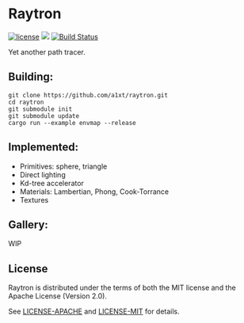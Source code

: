 # Raytron

[![license](https://img.shields.io/badge/license-MIT_or_Apache_2.0-blue.svg)](#license)
[![](https://tokei.rs/b1/github/a1xt/raytron)](#)
[![Build Status](https://travis-ci.org/a1xt/raytron.svg?branch=master)](https://travis-ci.org/a1xt/raytron)

Yet another path tracer.

## Building:
```
git clone https://github.com/a1xt/raytron.git
cd raytron
git submodule init
git submodule update
cargo run --example envmap --release
```

## Implemented:
- Primitives: sphere, triangle
- Direct lighting
- Kd-tree accelerator
- Materials: Lambertian, Phong, Cook-Torrance
- Textures

## Gallery:
WIP


## License
Raytron is distributed under the terms of both the MIT license and the Apache License (Version 2.0).

See [LICENSE-APACHE](LICENSE-APACHE) and [LICENSE-MIT](LICENSE-MIT) for details.
